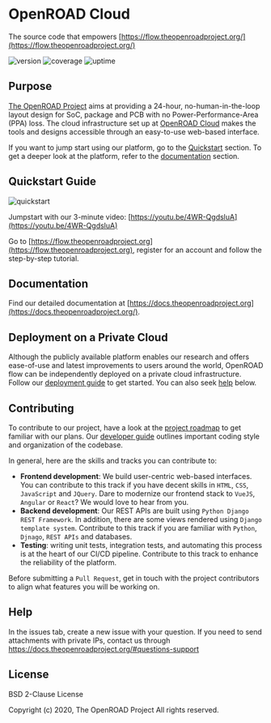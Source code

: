 # OpenROAD Cloud
The source code that empowers [https://flow.theopenroadproject.org/](https://flow.theopenroadproject.org/)

![version](https://img.shields.io/badge/version-beta-blue.svg)
![coverage](https://img.shields.io/badge/coverage-unknown-yellowgreen.svg)
![uptime](https://img.shields.io/badge/uptime-50%25-red.svg)

## Purpose
[The OpenROAD Project](https://theopenroadproject.org/) aims at providing a 24-hour, no-human-in-the-loop layout design 
for SoC, package and PCB with no Power-Performance-Area (PPA) loss. The cloud infrastructure set up at 
[OpenROAD Cloud](https://cloud.theopenroadproject.org/) makes the tools and designs accessible through
an easy-to-use web-based interface.

If you want to jump start using our platform, go to the [Quickstart](#quickstart-guide) section. 
To get a deeper look at the platform, refer to the [documentation](#documentation) section.  

## Quickstart Guide
![quickstart](https://img.shields.io/badge/quickstart-new-brightgreen.svg)

Jumpstart with our 3-minute video: [https://youtu.be/4WR-QgdsluA](https://youtu.be/4WR-QgdsluA)

Go to [https://flow.theopenroadproject.org](https://flow.theopenroadproject.org), 
register for an account and follow the step-by-step tutorial. 

## Documentation
Find our detailed documentation at [https://docs.theopenroadproject.org](https://docs.theopenroadproject.org/).

## Deployment on a Private Cloud
Although the publicly available platform enables our research and offers ease-of-use and latest 
improvements to users around the world, OpenROAD flow can be independently deployed on a private 
cloud infrastructure. 
Follow our [deployment guide](https://docs.theopenroadproject.org/private-cloud.html) to get started. You can also seek [help](#help) below. 

## Contributing
To contribute to our project, have a look at the [project roadmap](https://github.com/The-OpenROAD-Project/flow.theopenroadproject.org/projects/1)
to get familiar with our plans. Our [developer guide](https://docs.theopenroadproject.org/developer-guide.html) outlines important coding style and organization of the codebase.

In general, here are the skills and tracks you can contribute to:

- **Frontend development**: We build user-centric web-based interfaces. You can contribute to this track if you have
decent skills in `HTML`, `CSS`, `JavaScript` and `JQuery`. 
Dare to modernize our frontend stack to `VueJS`, `Angular` or `React`? We would love to hear from you. 
- **Backend development**: Our REST APIs are built using `Python Django REST Framework`. 
In addition, there are some views rendered using `Django template system`. 
Contribute to this track if you are familiar with `Python`, `Djnago`, `REST APIs` and databases.
- **Testing**: writing unit tests, integration tests, and automating this process is at the heart of our
CI/CD pipeline. Contribute to this track to enhance the reliability of the platform.

Before submitting a `Pull Request`, get in touch with the project contributors to align what features you will
be working on. 

## Help
In the issues tab, create a new issue with your question. If you need to send attachments with private IPs, contact us through https://docs.theopenroadproject.org/#questions-support


## License
BSD 2-Clause License

Copyright (c) 2020, The OpenROAD Project All rights reserved.